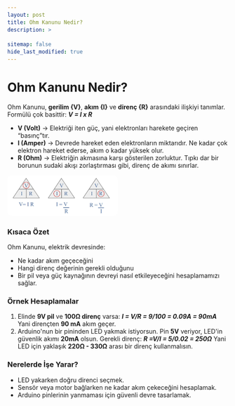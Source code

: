 ```yaml
---
layout: post
title: Ohm Kanunu Nedir?
description: >
  
sitemap: false
hide_last_modified: true
---
```


# Ohm Kanunu Nedir?
Ohm Kanunu, **gerilim {V}**, **akım {I}** ve **direnç {R}** arasındaki ilişkiyi tanımlar.
Formülü çok basittir:
    ***V = I x R***
- **V (Volt)** → Elektriği iten güç, yani elektronları harekete geçiren “basınç”tır.
- **I (Amper)** → Devrede hareket eden elektronların miktarıdır. Ne kadar çok elektron hareket ederse, akım o kadar yüksek olur.
- **R (Ohm)** → Elektriğin akmasına karşı gösterilen zorluktur. Tıpkı dar bir borunun sudaki akışı zorlaştırması gibi, direnç de akımı sınırlar.

<a href="/assets/img/blog/ohm-kanunu-formul.jpg" target="_blank">
  <img src="/assets/img/blog/ohm-kanunu-formul.jpg" alt="Fotoğraf 1" style="width:50%; border-radius:10px;">
</a>

### Kısaca Özet
Ohm Kanunu, elektrik devresinde:
- Ne kadar akım geçeceğini
- Hangi direnç değerinin gerekli olduğunu
- Bir pil veya güç kaynağının devreyi nasıl etkileyeceğini hesaplamamızı sağlar.

### Örnek Hesaplamalar
1. Elinde **9V pil** ve **100Ω direnç** varsa:
    ***I = V/R = 9/100 = 0.09A = 90mA***
Yani dirençten **90 mA** akım geçer.
2. Arduino'nun bir pininden LED yakmak istiyorsun. Pin **5V** veriyor, LED'in güvenlik akımı **20mA** olsun.
Gerekli direnç:
    ***R =V/I = 5/0.02 = 250Ω***
Yani LED için yaklaşık **220Ω - 330Ω** arası bir direnç kullanmalısın.

### Nerelerde İşe Yarar?
- LED yakarken doğru direnci seçmek.
- Sensör veya motor bağlarken ne kadar akım çekeceğini hesaplamak.
- Arduino pinlerinin yanmaması için güvenli devre tasarlamak.




